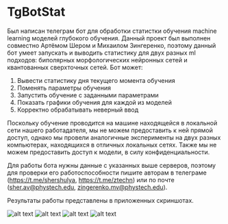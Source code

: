 # TgBotStat
Был написан телеграм бот для обработки статистки обучения machine learning моделей глубокого обучения. Данный проект был выполнен совместно Артёмом Шером и Михаилом Зингеренко, поэтому данный бот умеет запускать и выводить статистику для двух разных ml подходов: биполярных морфологических нейронных сетей и квантованных сверхточных сетей.
Бот может:
1) Вывести статистику дня текущего момента обучения
2) Поменять параметры обучения
3) Запустить обучение с заданными  параметрами
4) Показать графики обучения для каждой из моделей
5) Корректно обрабатывать неверный ввод

Поскольку обучение проводится на машине находящейся в локальной сети нашего работадателя, мы не можем предоставить к ней прямой доступ, однако мы провели аналогичные эксперименты на двух разных компьютерах, находящихся в отличных локальных сетях. Также мы не можем предоставить доступ к модели, в силу конфиденциальности.

Для работы бота нужны данные с указанных выше серверов, поэтому для проверки его работоспособности пишите авторам в телеграме (https://t.me/shershulya, https://t.me/ztechn) или по почте (sher.av@phystech.edu, zingerenko.mv@phystech.edu).

Результаты работы представлены в приложенных скриншотах.

![alt text](https://github.com/Liahimz/TgBotStat/blob/main/pic/1.png?raw=true)
![alt text](https://github.com/Liahimz/TgBotStat/blob/main/pic/2.png?raw=true)
![alt text](https://github.com/Liahimz/TgBotStat/blob/main/pic/3.png?raw=true)
![alt text](https://github.com/Liahimz/TgBotStat/blob/main/pic/4.png?raw=true)
